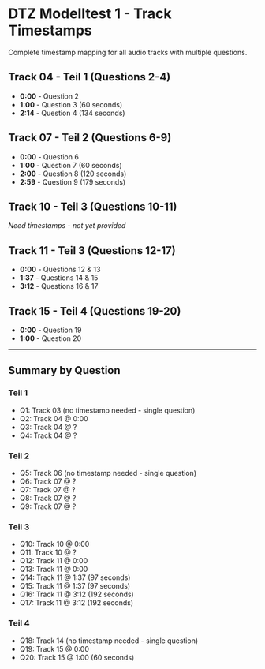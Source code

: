 # DTZ Modelltest 1 - Track Timestamps

Complete timestamp mapping for all audio tracks with multiple questions.

## Track 04 - Teil 1 (Questions 2-4)

- **0:00** - Question 2
- **1:00** - Question 3 (60 seconds)
- **2:14** - Question 4 (134 seconds)

## Track 07 - Teil 2 (Questions 6-9)

- **0:00** - Question 6
- **1:00** - Question 7 (60 seconds)
- **2:00** - Question 8 (120 seconds)
- **2:59** - Question 9 (179 seconds)

## Track 10 - Teil 3 (Questions 10-11)

_Need timestamps - not yet provided_

## Track 11 - Teil 3 (Questions 12-17)

- **0:00** - Questions 12 & 13
- **1:37** - Questions 14 & 15
- **3:12** - Questions 16 & 17

## Track 15 - Teil 4 (Questions 19-20)

- **0:00** - Question 19
- **1:00** - Question 20

---

## Summary by Question

### Teil 1

- Q1: Track 03 (no timestamp needed - single question)
- Q2: Track 04 @ 0:00
- Q3: Track 04 @ ?
- Q4: Track 04 @ ?

### Teil 2

- Q5: Track 06 (no timestamp needed - single question)
- Q6: Track 07 @ ?
- Q7: Track 07 @ ?
- Q8: Track 07 @ ?
- Q9: Track 07 @ ?

### Teil 3

- Q10: Track 10 @ 0:00
- Q11: Track 10 @ ?
- Q12: Track 11 @ 0:00
- Q13: Track 11 @ 0:00
- Q14: Track 11 @ 1:37 (97 seconds)
- Q15: Track 11 @ 1:37 (97 seconds)
- Q16: Track 11 @ 3:12 (192 seconds)
- Q17: Track 11 @ 3:12 (192 seconds)

### Teil 4

- Q18: Track 14 (no timestamp needed - single question)
- Q19: Track 15 @ 0:00
- Q20: Track 15 @ 1:00 (60 seconds)

